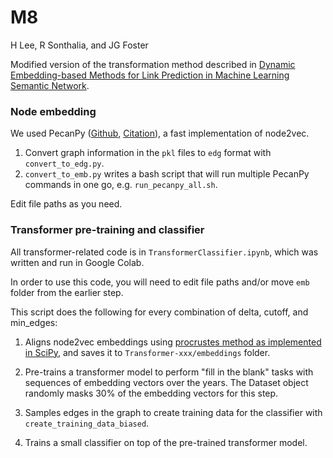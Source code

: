 # M8

H Lee, R Sonthalia, and JG Foster

Modified version of the transformation method described in [Dynamic Embedding-based Methods for Link Prediction in Machine Learning Semantic Network](https://math.ucla.edu/~harlin/papers/science4cast.pdf).

### Node embedding

We used PecanPy ([Github](https://github.com/krishnanlab/PecanPy), [Citation](https://doi.org/10.1093/bioinformatics/btab202)), a fast implementation of node2vec. 

1. Convert graph information in the `pkl` files to `edg` format with `convert_to_edg.py`.
2. `convert_to_emb.py` writes a bash script that will run multiple PecanPy commands in one go, e.g. `run_pecanpy_all.sh`.

Edit file paths as you need.

### Transformer pre-training and classifier

All transformer-related code is in `TransformerClassifier.ipynb`, which was written and run in Google Colab.

In order to use this code, you will need to edit file paths and/or move `emb` folder from the earlier step.

This script does the following for every combination of delta, cutoff, and min_edges:

1. Aligns node2vec embeddings using [procrustes method as implemented in SciPy](https://docs.scipy.org/doc/scipy/reference/generated/scipy.linalg.orthogonal_procrustes.html), and saves it to `Transformer-xxx/embeddings` folder.

2. Pre-trains a transformer model to perform "fill in the blank" tasks with sequences of embedding vectors over the years. The Dataset object randomly masks 30% of the embedding vectors for this step.

3. Samples edges in the graph to create training data for the classifier with `create_training_data_biased`. 

4. Trains a small classifier on top of the pre-trained transformer model.


